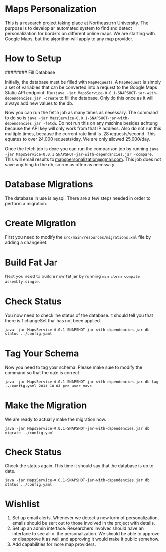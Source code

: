 Maps Personalization
====================

This is a research project taking place at Northeastern University. The purpose is to develop an automated system to find and detect personalization for borders on different online maps. We are starting with Google Maps, but the algorithm will apply to any map provider.

How to Setup
============

######## Fill Database

Initially, the database must be filled with ```MapRequests```. A ```MapRequest``` is simply a set of variables that can be converted into a request to the Google Maps Static API endpoint. Run ```java -jar MapsService-0.0.1-SNAPSHOT-jar-with-dependencies.jar -create``` to fill the database. Only do this once as it will always add new values to the db.

Now you can run the fetch job as many times as necessary. The command to do so is ```java -jar MapsService-0.0.1-SNAPSHOT-jar-with-dependencies.jar -fetch```. Do not run this on any machine besides achtung because the API key will only work from that IP address. Also do not run this multiple times, because the current rate limit is .28 requests/second. This equates to over 24,000 requests/day. We are only allowed 25,000/day. 

Once the fetch job is done you can run the comparison job by running ```java -jar MapsService-0.0.1-SNAPSHOT-jar-with-dependencies.jar -compare```. This will email results to mapspersonalization@gmail.com. This job does not save anything to the db, so run as often as necessary.



Database Migrations
===================

The database in use is mysql. There are a few steps needed in order to perform a migration. 

Create Migration
================

First you need to modify the ```src/main/resources/migrations.xml``` file by adding a changeSet.


Build Fat Jar
=============

Next you need to build a new fat jar by running ```mvn clean compile assembly:single```.

Check Status
============

You now need to check the status of the database. It should tell you that there is 1 changeSet that has not been applied.

```
java -jar MapsService-0.0.1-SNAPSHOT-jar-with-dependencies.jar db status ../config.yaml
```

Tag Your Schema
================

Now you need to tag your schema. Please make sure to modify the command so that the date is correct

```
java -jar MapsService-0.0.1-SNAPSHOT-jar-with-dependencies.jar db tag ../config.yaml 2014-10-03-pre-user-move
```

Make the Migration
==================

We are ready to actually make the migration now.

```
java -jar MapsService-0.0.1-SNAPSHOT-jar-with-dependencies.jar db migrate ../config.yaml
```

Check Status
============

Check the status again. This time it should say that the database is up to date.

```
java -jar MapsService-0.0.1-SNAPSHOT-jar-with-dependencies.jar db status ../config.yaml
```

Wishlist
=========
1. Set up email alerts. Whenever we detect a new form of personalization, emails should be sent out to those involved in the project with details.
2. Set up an admin interface. Researchers involved should have an interface to see all of the personalization. We should be able to approve or disapprove it as well and approving it would make it public somehow.
3. Add capabilities for more map providers.
